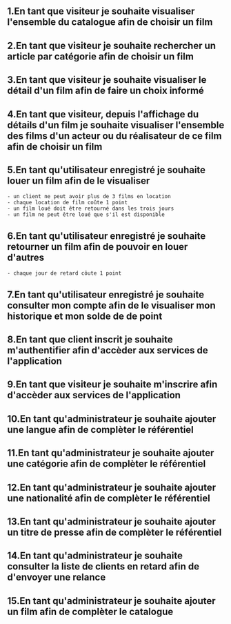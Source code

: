 
## 1.En tant que visiteur je souhaite visualiser l'ensemble du catalogue afin de choisir un film

## 2.En tant que visiteur je souhaite rechercher un article par catégorie afin de choisir un film

## 3.En tant que visiteur je souhaite visualiser le détail d'un film afin de faire un choix informé

## 4.En tant que visiteur, depuis l'affichage du détails d'un film je souhaite visualiser l'ensemble des films d'un acteur ou du réalisateur de ce film afin de choisir un film

## 5.En tant qu'utilisateur enregistré je souhaite louer un film afin de le visualiser
    - un client ne peut avoir plus de 3 films en location
    - chaque location de film coûte 1 point
    - un film loué doit être retourné dans les trois jours 
    - un film ne peut être loué que s'il est disponible

## 6.En tant qu'utilisateur enregistré je souhaite retourner un film afin de pouvoir en louer d'autres
    - chaque jour de retard côute 1 point

## 7.En tant qu'utilisateur enregistré je souhaite consulter mon compte afin de le visualiser mon historique et mon solde de de point

## 8.En tant que client inscrit je souhaite m'authentifier afin d'accèder aux services de l'application

## 9.En tant que visiteur je souhaite m'inscrire afin d'accèder aux services de l'application

## 10.En tant qu'administrateur je souhaite ajouter une langue afin de complèter le référentiel

## 11.En tant qu'administrateur je souhaite ajouter une catégorie afin de complèter le référentiel

## 12.En tant qu'administrateur je souhaite ajouter une nationalité afin de complèter le référentiel

## 13.En tant qu'administrateur je souhaite ajouter un titre de presse afin de complèter le référentiel

## 14.En tant qu'administrateur je souhaite consulter la liste de clients en retard afin de d'envoyer une relance

## 15.En tant qu'administrateur je souhaite ajouter un film afin de complèter le catalogue

